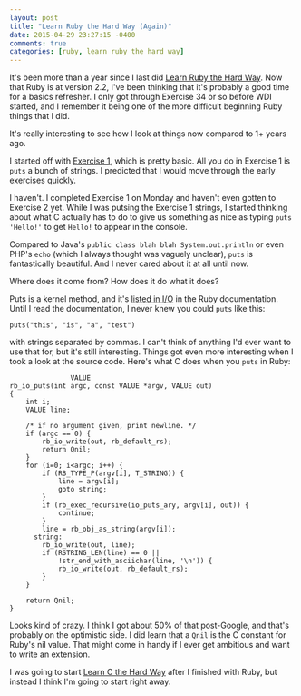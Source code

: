```yaml
---
layout: post
title: "Learn Ruby the Hard Way (Again)"
date: 2015-04-29 23:27:15 -0400
comments: true
categories: [ruby, learn ruby the hard way]
---
```

It's been more than a year since I last did [Learn Ruby the Hard Way](http://learnrubythehardway.org/book/). Now that Ruby is at version 2.2, I've been thinking that it's probably a good time for a basics refresher. I only got through Exercise 34 or so before WDI started, and I remember it being one of the more difficult beginning Ruby things that I did.

It's really interesting to see how I look at things now compared to 1+ years ago. <!-- more -->

I started off with [Exercise 1](http://learnrubythehardway.org/book/ex1.html), which is pretty basic. All you do in Exercise 1 is `puts` a bunch of strings. I predicted that I would move through the early exercises quickly.

I haven't. I completed Exercise 1 on Monday and haven't even gotten to Exercise 2 yet. While I was putsing the Exercise 1 strings, I started thinking about what C actually has to do to give us something as nice as typing `puts 'Hello!'` to get `Hello!` to appear in the console.

Compared to Java's `public class blah blah System.out.println` or even PHP's `echo` (which I always thought was vaguely unclear), `puts` is fantastically beautiful. And I never cared about it at all until now.

Where does it come from? How does it do what it does?

Puts is a kernel method, and it's [listed in I/O](http://ruby-doc.org/core-2.2.2/IO.html#method-i-puts) in the Ruby documentation. Until I read the documentation, I never knew you could `puts` like this:

`puts("this", "is", "a", "test")`

with strings separated by commas. I can't think of anything I'd ever want to use that for, but it's still interesting. Things got even more interesting when I took a look at the source code. Here's what C does when you `puts` in Ruby:

```
               VALUE
rb_io_puts(int argc, const VALUE *argv, VALUE out)
{
    int i;
    VALUE line;

    /* if no argument given, print newline. */
    if (argc == 0) {
        rb_io_write(out, rb_default_rs);
        return Qnil;
    }
    for (i=0; i<argc; i++) {
        if (RB_TYPE_P(argv[i], T_STRING)) {
            line = argv[i];
            goto string;
        }
        if (rb_exec_recursive(io_puts_ary, argv[i], out)) {
            continue;
        }
        line = rb_obj_as_string(argv[i]);
      string:
        rb_io_write(out, line);
        if (RSTRING_LEN(line) == 0 ||
            !str_end_with_asciichar(line, '\n')) {
            rb_io_write(out, rb_default_rs);
        }
    }

    return Qnil;
}
```

Looks kind of crazy. I think I got about 50% of that post-Google, and that's probably on the optimistic side. I did learn that a `Qnil` is the C constant for Ruby's nil value. That might come in handy if I ever get ambitious and want to write an extension.

I was going to start [Learn C the Hard Way](http://c.learncodethehardway.org/book/) after I finished with Ruby, but instead I think I'm going to start right away.
